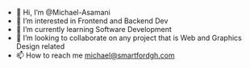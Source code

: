 - 👋 Hi, I’m @Michael-Asamani
- 👀 I’m interested in Frontend and Backend Dev
- 🌱 I’m currently learning Software Development
- 💞️ I’m looking to collaborate on any project that is Web and Graphics Design related
- 📫 How to reach me michael@smartfordgh.com

<!---
Michael-Asamani/Michael-Asamani is a ✨ special ✨ repository because its `README.md` (this file) appears on your GitHub profile.
You can click the Preview link to take a look at your changes.
--->
